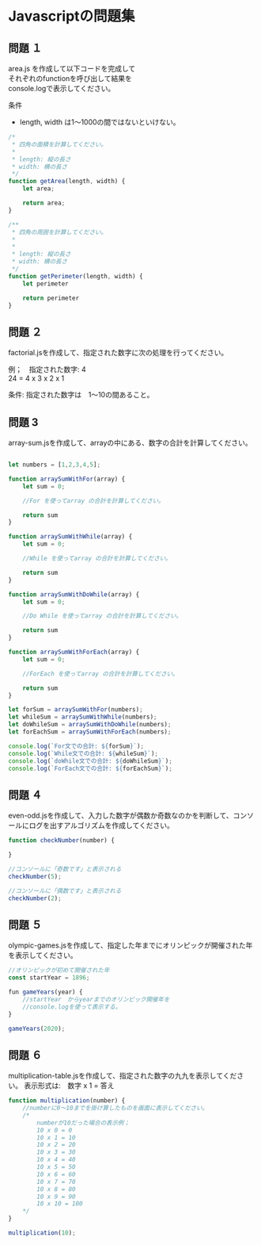# Javascriptの問題集

## 問題 １

area.js を作成して以下コードを完成して\
それぞれのfunctionを呼び出して結果を\
console.logで表示してください。

条件

- length, width は1～1000の間ではないといけない。

```javascript
/*
 * 四角の面積を計算してください。
 *
 * length: 縦の長さ
 * width: 横の長さ
 */
function getArea(length, width) {
    let area;

    return area;
}

/**
 * 四角の周囲を計算してください。
 *
 *
 * length: 縦の長さ
 * width: 横の長さ
 */
function getPerimeter(length, width) {
    let perimeter

    return perimeter
}
```

## 問題 ２

factorial.jsを作成して、指定された数字に次の処理を行ってください。

例；　指定された数字: 4\
24 = 4 x 3 x 2 x 1

条件: 指定された数字は　1～10の間あること。


## 問題 3

array-sum.jsを作成して、arrayの中にある、数字の合計を計算してください。

```javascript

let numbers = [1,2,3,4,5];

function arraySumWithFor(array) {
    let sum = 0;

    //For を使ってarray の合計を計算してください。

    return sum
}

function arraySumWithWhile(array) {
    let sum = 0;

    //While を使ってarray の合計を計算してください。

    return sum
}

function arraySumWithDoWhile(array) {
    let sum = 0;

    //Do While を使ってarray の合計を計算してください。

    return sum
}

function arraySumWithForEach(array) {
    let sum = 0;

    //ForEach を使ってarray の合計を計算してください。

    return sum
}

let forSum = arraySumWithFor(numbers);
let whileSum = arraySumWithWhile(numbers);
let doWhileSum = arraySumWithDoWhile(numbers);
let forEachSum = arraySumWithForEach(numbers);

console.log(`For文での合計: ${forSum}`);
console.log(`While文での合計: ${whileSum}`);
console.log(`doWhile文での合計: ${doWhileSum}`);
console.log(`ForEach文での合計: ${forEachSum}`);

```

## 問題 ４

even-odd.jsを作成して、入力した数字が偶数か奇数なのかを判断して、コンソールにログを出すアルゴリズムを作成してください。

```javascript
function checkNumber(number) {

}

//コンソールに「奇数です」と表示される
checkNumber(5);　

//コンソールに「偶数です」と表示される
checkNumber(2);
```

## 問題 ５

olympic-games.jsを作成して、指定した年までにオリンピックが開催された年を表示してください。

```javascript
//オリンピックが初めて開催された年
const startYear = 1896;

fun gameYears(year) {
    //startYear　からyearまでのオリンピック開催年を
    //console.logを使って表示する。
}

gameYears(2020);
```

## 問題 ６

multiplication-table.jsを作成して、指定された数字の九九を表示してください。
表示形式は:　数字 x 1 = 答え

```javascript
function multiplication(number) {
    //numberに0～10までを掛け算したものを画面に表示してください。
    /*
        numberが10だった場合の表示例；
        10 x 0 = 0
        10 x 1 = 10
        10 x 2 = 20
        10 x 3 = 30
        10 x 4 = 40
        10 x 5 = 50
        10 x 6 = 60
        10 x 7 = 70
        10 x 8 = 80
        10 x 9 = 90
        10 x 10 = 100
    */
}

multiplication(10);
```
